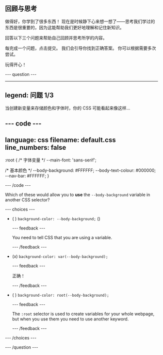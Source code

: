 ## 回顾与思考

做得好，你学到了很多东西！ 现在是时候静下心来想一想了——思考我们学过的东西是很重要的，因为这能帮助我们更好地理解和记住新知识。

回答以下三个问题来帮助自己回顾并思考所学的内容。

每完成一个问题，点击提交。 我们会引导你找到正确答案。 你可以根据需要多次尝试。

玩得开心！

\--- question ---

---

## legend: 问题 1/3

当创建新变量来存储颜色和字体时，你的 CSS 可能看起来像这样...

## --- code ---

language: css
filename: default.css
line_numbers: false
--------------------------------------------------------

:root {
/\* 字体变量 \*/
\--main-font: 'sans-serif';

/\* 基本颜色 \*/
\--body-background: #FFFFFF;
\--body-text-colour: #000000;
\--nav-bar: #FFFFFF;
}

\--- /code ---

Which of these would allow you to **use** the `--body-background` variable in another CSS selector?

\--- choices ---

- ( ) `background-color: --body-background;` ()

  \--- feedback ---

  You need to tell CSS that you are using a variable.

  \--- /feedback ---

- (x) `background-color: var(--body-background);`

  \--- feedback ---

  正确！

  \--- /feedback ---

- ( ) `background-color: root(--body-background);`

  \--- feedback ---

  The `:root` selector is used to create variables for your whole webpage, but when you use them you need to use another keyword.

  \--- /feedback ---

\--- /choices ---

\--- /question ---
